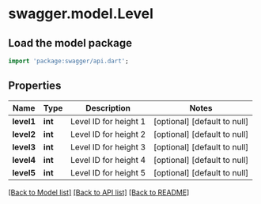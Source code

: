# swagger.model.Level

## Load the model package
```dart
import 'package:swagger/api.dart';
```

## Properties
Name | Type | Description | Notes
------------ | ------------- | ------------- | -------------
**level1** | **int** | Level ID for height 1 | [optional] [default to null]
**level2** | **int** | Level ID for height 2 | [optional] [default to null]
**level3** | **int** | Level ID for height 3 | [optional] [default to null]
**level4** | **int** | Level ID for height 4 | [optional] [default to null]
**level5** | **int** | Level ID for height 5 | [optional] [default to null]

[[Back to Model list]](../README.md#documentation-for-models) [[Back to API list]](../README.md#documentation-for-api-endpoints) [[Back to README]](../README.md)


